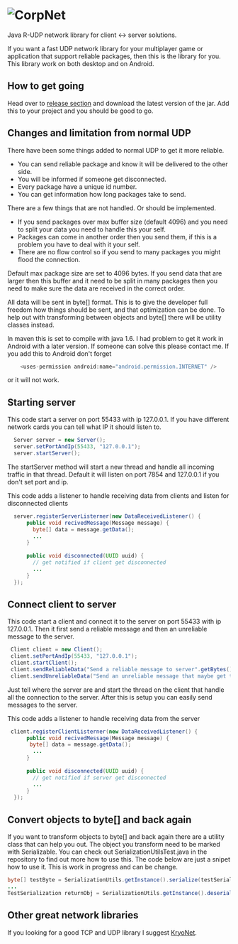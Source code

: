![CorpNet](http://www.corpwar.net/wp-content/uploads/2014/10/corpnet.png)
=======

Java R-UDP network library for client <-> server solutions.

If you want a fast UDP network library for your multiplayer game or application that support reliable packages, then this is the library for you.
This library work on both desktop and on Android.

## How to get going

Head over to [release section](https://github.com/CorpWar/CorpNet/releases) and download the latest version of the jar. Add this to your project and you should be good to go.

## Changes and limitation from normal UDP

There have been some things added to normal UDP to get it more reliable.

- You can send reliable package and know it will be delivered to the other side.
- You will be informed if someone get disconnected.
- Every package have a unique id number.
- You can get information how long packages take to send. 
 
There are a few things that are not handled. Or should be implemented.

- If you send packages over max buffer size (default 4096) and you need to split your data you need to handle this your self.
- Packages can come in another order then you send them, if this is a problem you have to deal with it your self.
- There are no flow control so if you send to many packages you might flood the connection.

Default max package size are set to 4096 bytes. 
If you send data that are larger then this buffer and it need to be split in many packages then you need to make sure the data are received in the correct order.

All data will be sent in byte[] format. This is to give the developer full freedom how things should be sent, and that optimization can be done. To help out with transforming between objects and byte[] there will be utility classes instead.

In maven this is set to compile with java 1.6. I had problem to get it work in Android with a later version. If someone can solve this please contact me.
If you add this to Android don't forget 
```Java
    <uses-permission android:name="android.permission.INTERNET" />
 ```
 or it will not work.
 
## Starting server

This code start a server on port 55433 with ip 127.0.0.1. If you have different network cards you can tell what IP it should listen to.

```Java
  Server server = new Server();
  server.setPortAndIp(55433, "127.0.0.1");
  server.startServer();
```

The startServer method will start a new thread and handle all incoming traffic in that thread.
Default it will listen on port 7854 and 127.0.0.1 if you don't set port and ip.

This code adds a listener to handle receiving data from clients and listen for disconnected clients
```Java
  server.registerServerListerner(new DataReceivedListener() {
      public void recivedMessage(Message message) {
        byte[] data = message.getData();
        ...
      }
      
      public void disconnected(UUID uuid) {
        // get notified if client get disconnected
        ...      
      }
  });
```

## Connect client to server

This code start a client and connect it to the server on port 55433 with ip 127.0.0.1.
Then it first send a reliable message and then an unreliable message to the server.
```Java
 Client client = new Client();
 client.setPortAndIp(55433, "127.0.0.1");
 client.startClient();
 client.sendReliableData("Send a reliable message to server".getBytes());
 client.sendUnreliableData("Send an unreliable message that maybe get to the server".getBytes());
```

Just tell where the server are and start the thread on the client that handle all the connection to the server.
After this is setup you can easily send messages to the server.

This code adds a listener to handle receiving data from the server
```Java
 client.registerClientListerner(new DataReceivedListener() {
      public void recivedMessage(Message message) {
       byte[] data = message.getData();
        ...
      }
      
      public void disconnected(UUID uuid) {
        // get notified if server get disconnected
        ...      
      }
  });
```

## Convert objects to byte[] and back again
If you want to transform objects to byte[] and back again there are a utility class that can help you out. The object you transform need to be marked with Serializable. You can check out SerializationUtilsTest.java in the repository to find out more how to use this. The code below are just a snipet how to use it. This is work in progress and can be change.

```Java
byte[] testByte = SerializationUtils.getInstance().serialize(testSerialization);
...
TestSerialization returnObj = SerializationUtils.getInstance().deserialize(testByte);
```

## Other great network libraries
If you looking for a good TCP and UDP library I suggest [KryoNet](https://github.com/EsotericSoftware/kryonet).

